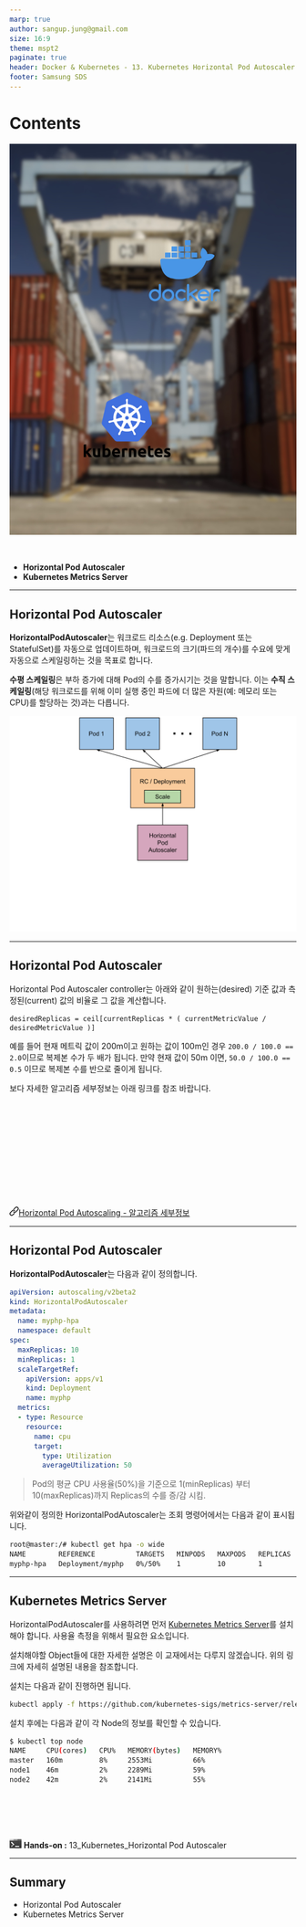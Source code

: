 ```yaml
---
marp: true
author: sangup.jung@gmail.com
size: 16:9
theme: mspt2
paginate: true
header: Docker & Kubernetes - 13. Kubernetes Horizontal Pod Autoscaler
footer: Samsung SDS
---
```


# Contents

![bg left:40%](img/docker_k8s.png)

<br>

- **Horizontal Pod Autoscaler**
- **Kubernetes Metrics Server**

---

## Horizontal Pod Autoscaler

**HorizontalPodAutoscaler**는 워크로드 리소스(e.g. Deployment 또는 StatefulSet)를 자동으로 업데이트하며, 워크로드의 크기(파드의 개수)를 수요에 맞게 자동으로 스케일링하는 것을 목표로 합니다.

**수평 스케일링**은 부하 증가에 대해 Pod의 수를 증가시기는 것을 말합니다. 이는 **수직 스케일링**(해당 워크로드를 위해 이미 실행 중인 파드에 더 많은 자원(예: 메모리 또는 CPU)를 할당하는 것)과는 다릅니다.

![h:500](img/horizontal-pod-autoscaler.svg)

---

## Horizontal Pod Autoscaler

Horizontal Pod Autoscaler controller는 아래와 같이 원하는(desired) 기준 값과 측정된(current) 값의 비율로 그 값을 계산합니다.
```
desiredReplicas = ceil[currentReplicas * ( currentMetricValue / desiredMetricValue )]
```

예를 들어 현재 메트릭 값이 200m이고 원하는 값이 100m인 경우 `200.0 / 100.0 == 2.0`이므로 복제본 수가 두 배가 됩니다.
만약 현재 값이 50m 이면, `50.0 / 100.0 == 0.5` 이므로 복제본 수를 반으로 줄이게 됩니다.

보다 자세한 알고리즘 세부정보는 아래 링크를 참조 바랍니다.

<br><br><br><br><br><br><br><br><br><br>

![](./img/hyperlink.png)[Horizontal Pod Autoscaling - 알고리즘 세부정보](https://kubernetes.io/ko/docs/tasks/run-application/horizontal-pod-autoscale/#%EC%95%8C%EA%B3%A0%EB%A6%AC%EC%A6%98-%EC%84%B8%EB%B6%80-%EC%A0%95%EB%B3%B4)


---

## Horizontal Pod Autoscaler

**HorizontalPodAutoscaler**는 다음과 같이 정의합니다.
```yaml
apiVersion: autoscaling/v2beta2
kind: HorizontalPodAutoscaler
metadata:
  name: myphp-hpa
  namespace: default
spec:
  maxReplicas: 10
  minReplicas: 1
  scaleTargetRef:
    apiVersion: apps/v1
    kind: Deployment
    name: myphp
  metrics:
  - type: Resource
    resource:
      name: cpu
      target:
        type: Utilization
        averageUtilization: 50
```
> Pod의 평균 CPU 사용율(50%)을 기준으로 1(minReplicas) 부터 10(maxReplicas)까지 Replicas의 수를 증/감 시킴.

위와같이 정의한 HorizontalPodAutoscaler는 조회 명령어에서는 다음과 같이 표시됩니다.
```bash
root@master:/# kubectl get hpa -o wide
NAME        REFERENCE          TARGETS   MINPODS   MAXPODS   REPLICAS   AGE
myphp-hpa   Deployment/myphp   0%/50%    1         10        1          5m48s
```
---

## Kubernetes Metrics Server

HorizontalPodAutoscaler를 사용하려면 먼저 [Kubernetes Metrics Server](https://github.com/kubernetes-sigs/metrics-server)를 설치해야 합니다.
사용율 측정을 위해서 필요한 요소입니다.

설치해야할 Object들에 대한 자세한 설명은 이 교재에서는 다루지 않겠습니다.
위의 링크에 자세히 설명된 내용을 참조합니다.

설치는 다음과 같이 진행하면 됩니다.
```bash
kubectl apply -f https://github.com/kubernetes-sigs/metrics-server/releases/latest/download/components.yaml
```

설치 후에는 다음과 같이 각 Node의 정보를 확인할 수 있습니다.
```bash
$ kubectl top node
NAME     CPU(cores)   CPU%   MEMORY(bytes)   MEMORY%   
master   160m         8%     2553Mi          66%       
node1    46m          2%     2289Mi          59%       
node2    42m          2%     2141Mi          55% 
```

<br><br><br><br>

![](./img/handson.png) **Hands-on :** 13_Kubernetes_Horizontal Pod Autoscaler

---

## Summary

- Horizontal Pod Autoscaler
- Kubernetes Metrics Server

